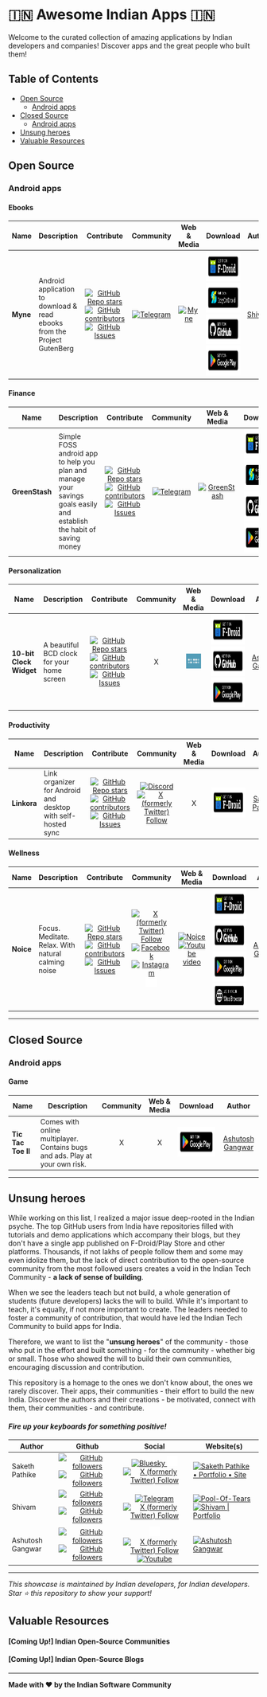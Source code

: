 # 🇮🇳 Awesome Indian Apps 🇮🇳
Welcome to the curated collection of amazing applications by Indian developers and companies! Discover apps and the great people who built them!

## Table of Contents
- [Open Source](#open-source)
  - [Android apps](#android-apps)
- [Closed Source](#closed-source)
  - [Android apps](#android-apps-1)
- [Unsung heroes](#unsung-heroes)
- [Valuable Resources](#valuable-resources)

## Open Source
### Android apps

#### Ebooks
<table>
    <thead>
        <tr>
            <th style="text-align: center">Name</th>
            <th style="text-align: center">Description</th>
            <th style="text-align: center">Contribute</th>
            <th style="text-align: center">Community</th>
            <th style="text-align: center">Web & Media</th>
            <th style="text-align: center">Download</th>
            <th style="text-align: center">Author</th>
        </tr>
    </thead>
    <tbody>
        <tr>
            <td><strong>Myne</strong></td>
            <td>
                Android application to download &amp; read ebooks from the
                Project GutenBerg
            </td>
            <!-- Contribute -->
            <td style="text-align: center">
                <a
                    href="https://github.com/Pool-Of-Tears/Myne"
                    target="_blank"
                    rel="noopener noreferrer"
                >
                    <img
                        src="https://img.shields.io/github/stars/Pool-Of-Tears/Myne?style=plastic&amp;logo=github&amp;logoColor=181717&amp;labelColor=white"
                        alt="GitHub Repo stars"
                    />
                    <img
                        src="https://img.shields.io/github/contributors/Pool-Of-Tears/Myne?style=plastic&amp;logo=github&amp;logoColor=181717&amp;labelColor=white"
                        alt="GitHub contributors"
                    />
                    <img
                        src="https://img.shields.io/github/issues/Pool-Of-Tears/Myne?style=plastic&amp;logo=github&amp;logoColor=181717&amp;labelColor=white"
                        alt="GitHub Issues"
                    />
                </a>
            </td>
            <!-- Community -->
            <td style="text-align: center">
                <a
                    href="https://t.me/PotApps"
                    target="_blank"
                    rel="noopener noreferrer"
                >
                    <img
                        src="https://img.shields.io/badge/Join-26A5E4?style=plastic&amp;logo=telegram&amp;logoColor=26A5E4&amp;labelColor=white"
                        alt="Telegram"
                    />
                </a>
            </td>
            <!-- Web & Media -->
            <td style="text-align: center">
                <a
                    href="https://pool-of-tears.github.io/#myne"
                    target="_blank"
                    rel="noopener noreferrer"
                >
                    <img
                        src="https://pool-of-tears.github.io/assets/myne-icon-DF1pMU7n.heif"
                        alt="Myne"
                        height="30"
                    />
                </a>
            </td>
            <!-- Download -->
            <td style="text-align: center">
                <a
                    href="https://f-droid.org/packages/com.starry.myne/"
                    target="_blank"
                    rel="noopener noreferrer"
                >
                    <img
                        src="assets/images/get-it-on-fdroid.png"
                        alt="Get it on F-Droid"
                        height="60"
                    />
                </a>
                <a
                    href="https://apt.izzysoft.de/fdroid/index/apk/com.starry.myne"
                    target="_blank"
                    rel="noopener noreferrer"
                >
                    <img
                        src="assets/images/get-it-on-izzyondroid.png"
                        alt="Get it on IzzyOnDroid"
                        height="60"
                    />
                </a>
                <a
                    href="https://github.com/Pool-Of-Tears/Myne/releases/latest"
                    target="_blank"
                    rel="noopener noreferrer"
                >
                    <img
                        src="assets/images/get-it-on-github.png"
                        alt="Get it on GitHub"
                        height="60"
                    />
                </a>
                <a
                    href="https://play.google.com/store/apps/details?id=com.starry.myne"
                    target="_blank"
                    rel="noopener noreferrer"
                >
                    <img
                        src="assets/images/get-it-on-play.png"
                        alt="Get it on Google Play"
                        height="60"
                    />
                </a>
            </td>
            <!-- Author -->
            <td style="text-align: center">
                <a href="#author-shivam">Shivam</a>
            </td>
        </tr>
    </tbody>
</table>

#### Finance
<table>
    <thead>
        <tr>
            <th style="text-align: center">Name</th>
            <th style="text-align: center">Description</th>
            <th style="text-align: center">Contribute</th>
            <th style="text-align: center">Community</th>
            <th style="text-align: center">Web & Media</th>
            <th style="text-align: center">Download</th>
            <th style="text-align: center">Author</th>
        </tr>
    </thead>
    <tbody>
        <tr>
            <td><strong>GreenStash</strong></td>
            <td>
                Simple FOSS android app to help you plan and manage your savings goals easily and establish the habit of saving money
            </td>
            <!-- Contribute -->
            <td style="text-align: center">
                <a
                    href="https://github.com/Pool-Of-Tears/GreenStash"
                    target="_blank"
                    rel="noopener noreferrer"
                >
                    <img
                        src="https://img.shields.io/github/stars/Pool-Of-Tears/GreenStash?style=plastic&amp;logo=github&amp;logoColor=181717&amp;labelColor=white"
                        alt="GitHub Repo stars"
                    />
                    <img
                        src="https://img.shields.io/github/contributors/Pool-Of-Tears/GreenStash?style=plastic&amp;logo=github&amp;logoColor=181717&amp;labelColor=white"
                        alt="GitHub contributors"
                    />
                    <img
                        src="https://img.shields.io/github/issues/Pool-Of-Tears/GreenStash?style=plastic&amp;logo=github&amp;logoColor=181717&amp;labelColor=white"
                        alt="GitHub Issues"
                    />
                </a>
            </td>
            <!-- Community -->
            <td style="text-align: center">
                <a
                    href="https://t.me/PotApps"
                    target="_blank"
                    rel="noopener noreferrer"
                >
                    <img
                        src="https://img.shields.io/badge/Join-26A5E4?style=plastic&amp;logo=telegram&amp;logoColor=26A5E4&amp;labelColor=white"
                        alt="Telegram"
                    />
                </a>
            </td>
            <!-- Web & Media -->
            <td style="text-align: center">
                <a
                    href="https://pool-of-tears.github.io/#greenStash"
                    target="_blank"
                    rel="noopener noreferrer"
                >
                    <img
                        src="https://pool-of-tears.github.io/assets/greenstash-icon-batG7jGP.heif"
                        alt="GreenStash"
                        height="30"
                    />
                </a>
            </td>
            <!-- Download -->
            <td style="text-align: center">
                <a
                    href="https://f-droid.org/packages/com.starry.greenstash/"
                    target="_blank"
                    rel="noopener noreferrer"
                >
                    <img
                        src="assets/images/get-it-on-fdroid.png"
                        alt="Get it on F-Droid"
                        height="60"
                    />
                </a>
                <a
                    href="https://apt.izzysoft.de/fdroid/index/apk/com.starry.greenstash"
                    target="_blank"
                    rel="noopener noreferrer"
                >
                    <img
                        src="assets/images/get-it-on-izzyondroid.png"
                        alt="Get it on IzzyOnDroid"
                        height="60"
                    />
                </a>
                <a
                    href="https://github.com/Pool-Of-Tears/GreenStash/releases/latest"
                    target="_blank"
                    rel="noopener noreferrer"
                >
                    <img
                        src="assets/images/get-it-on-github.png"
                        alt="Get it on GitHub"
                        height="60"
                    />
                </a>
                <a
                    href="https://play.google.com/store/apps/details?id=com.starry.greenstash"
                    target="_blank"
                    rel="noopener noreferrer"
                >
                    <img
                        src="assets/images/get-it-on-play.png"
                        alt="Get it on Google Play"
                        height="60"
                    />
                </a>
            </td>
            <!-- Author -->
            <td style="text-align: center">
                <a href="#author-shivam">Shivam</a>
            </td>
        </tr>
    </tbody>
</table>

#### Personalization
<table>
    <thead>
        <tr>
            <th style="text-align: center">Name</th>
            <th style="text-align: center">Description</th>
            <th style="text-align: center">Contribute</th>
            <th style="text-align: center">Community</th>
            <th style="text-align: center">Web & Media</th>
            <th style="text-align: center">Download</th>
            <th style="text-align: center">Author</th>
        </tr>
    </thead>
    <tbody>
        <tr>
            <td><strong>10-bit Clock Widget</strong></td>
            <td>
                A beautiful BCD clock for your home screen
            </td>
            <!-- Contribute -->
            <td style="text-align: center">
                <a
                    href="http://github.com/ashutoshgngwr/10-bitClockWidget"
                    target="_blank"
                    rel="noopener noreferrer"
                >
                    <img
                        src="https://img.shields.io/github/stars/ashutoshgngwr/10-bitClockWidget?style=plastic&amp;logo=github&amp;logoColor=181717&amp;labelColor=white"
                        alt="GitHub Repo stars"
                    />
                    <img
                        src="https://img.shields.io/github/contributors/ashutoshgngwr/10-bitClockWidget?style=plastic&amp;logo=github&amp;logoColor=181717&amp;labelColor=white"
                        alt="GitHub contributors"
                    />
                    <img
                        src="https://img.shields.io/github/issues/ashutoshgngwr/10-bitClockWidget?style=plastic&amp;logo=github&amp;logoColor=181717&amp;labelColor=white"
                        alt="GitHub Issues"
                    />
                </a>
            </td>
            <!-- Community -->
            <td>
                <div align="center">X</div>
            </td>
            <!-- Web & Media -->
            <td style="text-align: center">
                <a
                    href="https://ashutoshgngwr.github.io/10-bitClockWidget/"
                    target="_blank"
                    rel="noopener noreferrer"
                >
                    <img
                        src="https://raw.githubusercontent.com/ashutoshgngwr/10-bitClockWidget/master/fastlane/metadata/android/en-US/images/icon.png"
                        alt="10-bit Clock for Android"
                        height="30"
                    />
                </a>
            </td>
            <!-- Download -->
            <td style="text-align: center">
                <a
                    href="https://f-droid.org/packages/com.github.ashutoshgngwr.tenbitclockwidget/"
                    target="_blank"
                    rel="noopener noreferrer"
                >
                    <img
                        src="assets/images/get-it-on-fdroid.png"
                        alt="Get it on F-Droid"
                        height="60"
                    />
                </a>
                <a
                    href="https://github.com/ashutoshgngwr/10-bitClockWidget/releases/latest"
                    target="_blank"
                    rel="noopener noreferrer"
                >
                    <img
                        src="assets/images/get-it-on-github.png"
                        alt="Get it on GitHub"
                        height="60"
                    />
                </a>
                <a
                    href="https://play.google.com/store/apps/details?id=com.github.ashutoshgngwr.tenbitclockwidget"
                    target="_blank"
                    rel="noopener noreferrer"
                >
                    <img
                        src="assets/images/get-it-on-play.png"
                        alt="Get it on Google Play"
                        height="60"
                    />
                </a>
            </td>
            <!-- Author -->
            <td style="text-align: center">
                <a href="#author-ashutosh-gangwar">Ashutosh Gangwar</a>
            </td>
        </tr>
    </tbody>
</table>

#### Productivity
<table>
    <thead>
        <tr>
            <th style="text-align: center">Name</th>
            <th style="text-align: center">Description</th>
            <th style="text-align: center">Contribute</th>
            <th style="text-align: center">Community</th>
            <th style="text-align: center">Web & Media</th>
            <th style="text-align: center">Download</th>
            <th style="text-align: center">Author</th>
        </tr>
    </thead>
    <tbody>
        <tr>
            <td><strong>Linkora</strong></td>
            <td>
                Link organizer for Android and desktop with self-hosted sync
            </td>
            <!-- Contribute -->
            <td style="text-align: center">
                <a
                    href="https://github.com/LinkoraApp/Linkora"
                    target="_blank"
                    rel="noopener noreferrer"
                >
                    <img
                        src="https://img.shields.io/github/stars/LinkoraApp/Linkora?style=plastic&amp;logo=github&amp;logoColor=181717&amp;labelColor=white"
                        alt="GitHub Repo stars"
                    />
                    <img
                        src="https://img.shields.io/github/contributors/LinkoraApp/Linkora?style=plastic&amp;logo=github&amp;logoColor=181717&amp;labelColor=white"
                        alt="GitHub contributors"
                    />
                    <img
                        src="https://img.shields.io/github/issues/LinkoraApp/Linkora?style=plastic&amp;logo=github&amp;logoColor=181717&amp;labelColor=white"
                        alt="GitHub Issues"
                    />
                </a>
            </td>
            <!-- Community -->
            <td style="text-align: center">
                <a
                    href="https://discord.gg/ZDBXNtv8MD"
                    target="_blank"
                    rel="noopener noreferrer"
                >
                    <img
                        src="https://img.shields.io/discord/1214971383352664104?style=plastic&amp;logo=discord&amp;logoColor=5865F2&amp;labelColor=white"
                        alt="Discord"
                    />
                </a>
                <a
                    href="https://x.com/linkoraapp"
                    target="_blank"
                    rel="noopener noreferrer"
                >
                    <img
                        src="https://img.shields.io/twitter/follow/linkoraapp?style=plastic&amp;logo=x&amp;logoColor=000000&amp;labelColor=white"
                        alt="X (formerly Twitter) Follow"
                    />
                </a>
            </td>
            <!-- Web & Media -->
            <td>
                <div align="center">X</div>
            </td>
            <!-- Download -->
            <td style="text-align: center">
                <a
                    href="https://f-droid.org/en/packages/com.sakethh.linkora/"
                    target="_blank"
                    rel="noopener noreferrer"
                >
                    <img
                        src="assets/images/get-it-on-fdroid.png"
                        alt="Get it on F-Droid"
                        height="60"
                    />
                </a>
            </td>
            <!-- Author -->
            <td style="text-align: center">
                <a href="#author-saketh-pathike">Saketh Pathike</a>
            </td>
        </tr>
    </tbody>
</table>


#### Wellness
<table>
    <thead>
        <tr>
            <th style="text-align: center">Name</th>
            <th style="text-align: center">Description</th>
            <th style="text-align: center">Contribute</th>
            <th style="text-align: center">Community</th>
            <th style="text-align: center">Web & Media</th>
            <th style="text-align: center">Download</th>
            <th style="text-align: center">Author</th>
        </tr>
    </thead>
    <tbody>
        <tr>
            <td><strong>Noice</strong></td>
            <td>
                Focus. Meditate. Relax. With natural calming noise
            </td>
            <!-- Contribute -->
            <td style="text-align: center">
                <a
                    href="https://github.com/trynoice/android-app"
                    target="_blank"
                    rel="noopener noreferrer"
                >
                    <img
                        src="https://img.shields.io/github/stars/trynoice/android-app?style=plastic&amp;logo=github&amp;logoColor=181717&amp;labelColor=white"
                        alt="GitHub Repo stars"
                    />
                    <img
                        src="https://img.shields.io/github/contributors/trynoice/android-app?style=plastic&amp;logo=github&amp;logoColor=181717&amp;labelColor=white"
                        alt="GitHub contributors"
                    />
                    <img
                        src="https://img.shields.io/github/issues/trynoice/android-app?style=plastic&amp;logo=github&amp;logoColor=181717&amp;labelColor=white"
                        alt="GitHub Issues"
                    />
                </a>
            </td>
            <!-- Community -->
            <td style="text-align: center">
                <a
                    href="https://x.com/trynoice"
                    target="_blank"
                    rel="noopener noreferrer"
                >
                    <img
                        src="https://img.shields.io/twitter/follow/trynoice?style=plastic&amp;logo=x&amp;logoColor=000000&amp;labelColor=white"
                        alt="X (formerly Twitter) Follow"
                    />
                </a>
                <a
                    href="https://facebook.com/trynoice"
                    target="_blank"
                    rel="noopener noreferrer"
                >
                    <img
                        src="https://img.shields.io/badge/like-0866FF?style=plastic&logo=facebook&logoColor=0866FF&labelColor=white"
                        alt="Facebook"
                        height="20"
                    />
                </a>
                <a
                    href="https://instagram.com/trynoice"
                    target="_blank"
                    rel="noopener noreferrer"
                >
                    <img
                        src="https://img.shields.io/badge/follow-FF0069?style=plastic&logo=instagram&logoColor=FF0069&labelColor=white"
                        alt="Instagram"
                        height="20"
                    />
                </a>
                <a
                    href="https://linkedin.com/company/trynoice"
                    target="_blank"
                    rel="noopener noreferrer"
                >
                    <img
                        src="assets/images/linkedin.png"
                        alt="LinkedIn"
                        height="20"
                    />
                </a>
            </td>
            <!-- Web & Media -->
            <td style="text-align: center">
                <a
                    href="https://trynoice.com/"
                    target="_blank"
                    rel="noopener noreferrer"
                >
                    <img
                        src="https://trynoice.com//favicon-32x32.png"
                        alt="Noice"
                        height="30"
                    />
                </a>
                <a
                    href="https://www.youtube.com/watch?v=AiAXJbuN94E"
                    target="_blank"
                    rel="noopener noreferrer"
                >
                    <img
                        src="https://img.shields.io/youtube/views/AiAXJbuN94E?style=plastic&logo=youtube&logoColor=FF0000&labelColor=white"
                        alt="Youtube video"
                    />
                </a>
            </td>
            <!-- Download -->
            <td style="text-align: center">
                <a
                    href="https://f-droid.org/app/com.github.ashutoshgngwr.noice"
                    target="_blank"
                    rel="noopener noreferrer"
                >
                    <img
                        src="assets/images/get-it-on-fdroid.png"
                        alt="Get it on F-Droid"
                        height="60"
                    />
                </a>
                <a
                    href="https://github.com/trynoice/android-app/releases/latest"
                    target="_blank"
                    rel="noopener noreferrer"
                >
                    <img
                        src="assets/images/get-it-on-github.png"
                        alt="Get it on GitHub"
                        height="60"
                    />
                </a>
                <a
                    href="https://play.google.com/store/apps/details?id=com.github.ashutoshgngwr.noice"
                    target="_blank"
                    rel="noopener noreferrer"
                >
                    <img
                        src="assets/images/get-it-on-play.png"
                        alt="Get it on Google Play"
                        height="60"
                    />
                </a>
                <a
                    href="https://app.trynoice.com/"
                    target="_blank"
                    rel="noopener noreferrer"
                >
                    <img
                        src="https://raw.githubusercontent.com/trynoice/.github/main/graphics/use-it-in-your-web-browser-badge.png"
                        alt="Use it in your browser"
                        height="50"
                    />
                </a>
            </td>
            <!-- Author -->
            <td style="text-align: center">
                <a href="#author-ashutosh-gangwar">Ashutosh Gangwar</a>
            </td>
        </tr>
    </tbody>
</table>

---

## Closed Source
### Android apps

#### Game
<table>
    <thead>
        <tr>
            <th style="text-align: center">Name</th>
            <th style="text-align: center">Description</th>
            <th style="text-align: center">Community</th>
            <th style="text-align: center">Web & Media</th>
            <th style="text-align: center">Download</th>
            <th style="text-align: center">Author</th>
        </tr>
    </thead>
    <tbody>
        <tr>
            <td><strong>Tic Tac Toe II</strong></td>
            <td>
                Comes with online multiplayer. Contains bugs and ads. Play at your own risk.
            </td>
            <!-- Community -->
            <td>
                <div align="center">X</div>
            </td>
            <!-- Web & Media -->
            <td>
                <div align="center">X</div>
            </td>
            <!-- Download -->
            <td style="text-align: center">
                <a
                    href="https://play.google.com/store/apps/details?id=io.github.ashutoshgngwr.tictactoe2"
                    target="_blank"
                    rel="noopener noreferrer"
                >
                    <img
                        src="assets/images/get-it-on-play.png"
                        alt="Get it on Google Play"
                        height="60"
                    />
                </a>
            </td>
            <!-- Author -->
            <td style="text-align: center">
                <a href="#author-ashutosh-gangwar">Ashutosh Gangwar</a>
            </td>
        </tr>
    </tbody>
</table>

---

## Unsung heroes
While working on this list, I realized a major issue deep-rooted in the Indian psyche. The top GitHub users from India have repositories filled with tutorials and demo applications which accompany their blogs, but they don't have a single app published on F-Droid/Play Store and other platforms. Thousands, if not lakhs of people follow them and some may even idolize them, but the lack of direct contribution to the open-source community from the most followed users creates a void in the Indian Tech Community - **a lack of sense of building**.

When we see the leaders teach but not build, a whole generation of students (future developers) lacks the will to build. While it's important to teach, it's equally, if not more important to create.
The leaders needed to foster a community of contribution, that would have led the Indian Tech Community to build apps for India.

Therefore, we want to list the "**unsung heroes**" of the community - those who put in the effort and built something - for the community - whether big or small. Those who showed the will to build their own communities, encouraging discussion and contribution.

This repository is a homage to the ones we don't know about, the ones we rarely discover. Their apps, their communities - their effort to build the new India. Discover the authors and their creations - be motivated, connect with them, their communities - and contribute.

#### _**Fire up your keyboards for something positive!**_

<table>
    <thead>
        <tr>
            <th style="text-align: center">Author</th>
            <th style="text-align: center">Github</th>
            <th style="text-align: center">Social</th>
            <th style="text-align: center">Website(s)</th>
        </tr>
    </thead>
    <tbody>
        <tr id="author-saketh-pathike">
            <td>Saketh Pathike</td>
            <!-- Github -->
            <td style="text-align: center">
               <a
                    href="https://github.com/sakethpathike"
                    target="_blank"
                    rel="noopener noreferrer"
                >
                  <img
                     src="https://img.shields.io/github/followers/sakethpathike?style=plastic&amp;logo=github&amp;logoColor=181717&amp;labelColor=white"
                     alt="GitHub followers"
                  />
               </a>
               <a
                    href="https://github.com/LinkoraApp"
                    target="_blank"
                    rel="noopener noreferrer"
                >
                  <img
                     src="https://img.shields.io/github/followers/LinkoraApp?style=plastic&amp;logo=github&amp;logoColor=181717&amp;labelColor=white"
                     alt="GitHub followers"
                  />
               </a>
            </td>
            <!-- Social -->
            <td style="text-align: center">
                <a
                    href="https://bsky.app/profile/sakethh.bsky.social"
                    target="_blank"
                    rel="noopener noreferrer"
                >
                    <img
                        src="https://img.shields.io/badge/Follow-0285FF?style=plastic&amp;logo=bluesky&amp;logoColor=0285FF&amp;labelColor=white"
                        alt="Bluesky"
                    />
                </a>
                <a
                    href="https://in.linkedin.com/in/sakethpathike"
                    target="_blank"
                    rel="noopener noreferrer"
                >
                    <img
                        src="assets/images/linkedin.png"
                        alt="LinkedIn"
                        height="20"
                    />
                </a>
                <a
                    href="https://x.com/sakethpathike"
                    target="_blank"
                    rel="noopener noreferrer"
                >
                    <img
                        src="https://img.shields.io/twitter/follow/sakethpathike?style=plastic&amp;logo=x&amp;logoColor=000000&amp;labelColor=white"
                        alt="X (formerly Twitter) Follow"
                    />
                </a>
            </td>
            <!-- Website(s) -->
            <td>
                <a
                    href="https://sakethpathike.github.io/"
                    target="_blank"
                    rel="noopener noreferrer"
                >
                    <img
                        src="https://sakethpathike.github.io/images/kamp.png"
                        alt="Saketh Pathike • Portfolio • Site"
                        height="30"
                    />
                </a>
            </td>
        </tr>
        <tr id="author-shivam">
            <td>Shivam</td>
            <!-- Github -->
            <td style="text-align: center">
               <a
                    href="https://github.com/starry-shivam"
                    target="_blank"
                    rel="noopener noreferrer"
                >
                  <img
                     src="https://img.shields.io/github/followers/starry-shivam?style=plastic&amp;logo=github&amp;logoColor=181717&amp;labelColor=white"
                     alt="GitHub followers"
                  />
               </a>
               <a
                    href="https://github.com/Pool-Of-Tears"
                    target="_blank"
                    rel="noopener noreferrer"
                >
                  <img
                     src="https://img.shields.io/github/followers/Pool-Of-Tears?style=plastic&amp;logo=github&amp;logoColor=181717&amp;labelColor=white"
                     alt="GitHub followers"
                  />
               </a>
            </td>
            <!-- Social -->
            <td style="text-align: center">
               <a
                    href="https://t.me/starryboi"
                    target="_blank"
                    rel="noopener noreferrer"
                >
                    <img
                        src="https://img.shields.io/badge/Message-26A5E4?style=plastic&amp;logo=telegram&amp;logoColor=26A5E4&amp;labelColor=white"
                        alt="Telegram"
                    />
                </a>
                <a
                    href="https://x.com/starry_shivam"
                    target="_blank"
                    rel="noopener noreferrer"
                >
                    <img
                        src="https://img.shields.io/twitter/follow/starry_shivam?style=plastic&amp;logo=x&amp;logoColor=000000&amp;labelColor=white"
                        alt="X (formerly Twitter) Follow"
                    />
                </a>
            </td>
            <!-- Website(s) -->
            <td>
                <a
                    href="https://pool-of-tears.github.io"
                    target="_blank"
                    rel="noopener noreferrer"
                >
                    <img
                        src="https://pool-of-tears.github.io/favicon.ico"
                        alt="Pool-Of-Tears"
                        height="30"
                    />
                </a>
                <a
                    href="https://krsh.dev/"
                    target="_blank"
                    rel="noopener noreferrer"
                >
                    <img
                        src="https://krsh.dev/favicon.ico"
                        alt="Shivam | Portfolio"
                        height="30"
                    />
                </a>
            </td>
        </tr>
        <tr id="ashutosh-gangwar">
            <td>Ashutosh Gangwar</td>
            <!-- Github -->
            <td style="text-align: center">
               <a
                    href="https://github.com/ashutoshgngwr"
                    target="_blank"
                    rel="noopener noreferrer"
                >
                  <img
                     src="https://img.shields.io/github/followers/ashutoshgngwr?style=plastic&amp;logo=github&amp;logoColor=181717&amp;labelColor=white"
                     alt="GitHub followers"
                  />
               </a>
               <a
                    href="https://github.com/trynoice"
                    target="_blank"
                    rel="noopener noreferrer"
                >
                  <img
                     src="https://img.shields.io/github/followers/trynoice?style=plastic&amp;logo=github&amp;logoColor=181717&amp;labelColor=white"
                     alt="GitHub followers"
                  />
               </a>
            </td>
            <!-- Social -->
            <td style="text-align: center">
               <a
                    href="https://in.linkedin.com/in/ashutoshgngwr"
                    target="_blank"
                    rel="noopener noreferrer"
                >
                    <img
                        src="assets/images/linkedin.png"
                        alt="LinkedIn"
                        height="20"
                    />
                </a>
                <a
                    href="https://x.com/ashutoshgngwr"
                    target="_blank"
                    rel="noopener noreferrer"
                >
                    <img
                        src="https://img.shields.io/twitter/follow/ashutoshgngwr?style=plastic&amp;logo=x&amp;logoColor=000000&amp;labelColor=white"
                        alt="X (formerly Twitter) Follow"
                    />
                </a>
                <a
                    href="https://www.youtube.com/@ashutoshgangwar5217"
                    target="_blank"
                    rel="noopener noreferrer"
                >
                    <img
                        src="https://img.shields.io/youtube/channel/subscribers/UC-rGrQ0a-jHLxQO_Qix1GOw?style=plastic&logo=youtube&logoColor=FF0000&labelColor=white"
                        alt="Youtube"
                    />
                </a>
            </td>
            <!-- Website(s) -->
            <td>
                <a
                    href="https://ashutoshgngwr.github.io"
                    target="_blank"
                    rel="noopener noreferrer"
                >
                    <img
                        src="https://ashutoshgngwr.github.io/assets/static/img/favicon-32x32.png"
                        alt="Ashutosh Gangwar"
                        height="30"
                    />
                </a>
            </td>
        </tr>
    </tbody>
</table>


---

*This showcase is maintained by Indian developers, for Indian developers. Star ⭐ this repository to show your support!*

## Valuable Resources
#### [Coming Up!] Indian Open-Source Communities
#### [Coming Up!] Indian Open-Source Blogs

---

**Made with ❤️ by the Indian Software Community**
